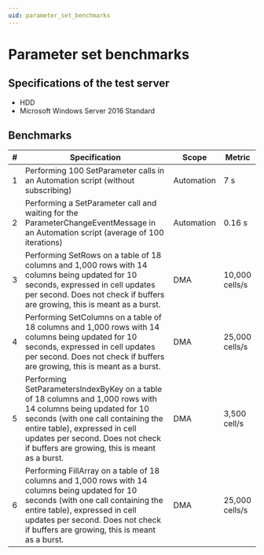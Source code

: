 ```yaml
---
uid: parameter_set_benchmarks
---
```


# Parameter set benchmarks

## Specifications of the test server

- HDD
- Microsoft Windows Server 2016 Standard

## Benchmarks

| \# | Specification | Scope | Metric |
| -- | ------------- | ----- | ------ |
| 1 | Performing 100 SetParameter calls in an Automation script (without subscribing) | Automation | 7 s |
| 2 | Performing a SetParameter call and waiting for the ParameterChangeEventMessage in an Automation script (average of 100 iterations) | Automation | 0.16 s |
| 3 | Performing SetRows on a table of 18 columns and 1,000 rows with 14 columns being updated for 10 seconds, expressed in cell updates per second. Does not check if buffers are growing, this is meant as a burst. | DMA | 10,000 cells/s |
| 4 | Performing SetColumns on a table of 18 columns and 1,000 rows with 14 columns being updated for 10 seconds, expressed in cell updates per second. Does not check if buffers are growing, this is meant as a burst. | DMA | 25,000 cells/s |
| 5 | Performing SetParametersIndexByKey on a table of 18 columns and 1,000 rows with 14 columns being updated for 10 seconds (with one call containing the entire table), expressed in cell updates per second. Does not check if buffers are growing, this is meant as a burst. | DMA | 3,500 cell/s |
| 6 | Performing FillArray on a table of 18 columns and 1,000 rows with 14 columns being updated for 10 seconds (with one call containing the entire table), expressed in cell updates per second. Does not check if buffers are growing, this is meant as a burst. | DMA | 25,000 cells/s |
